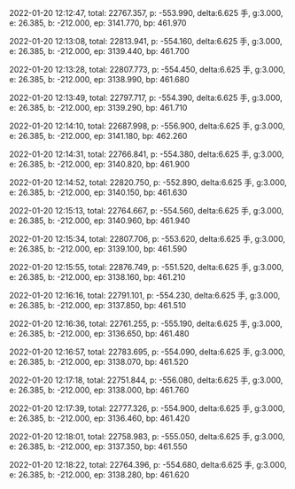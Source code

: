 2022-01-20 12:12:47, total: 22767.357, p: -553.990, delta:6.625 手, g:3.000, e: 26.385, b: -212.000, ep: 3141.770, bp: 461.970

2022-01-20 12:13:08, total: 22813.941, p: -554.160, delta:6.625 手, g:3.000, e: 26.385, b: -212.000, ep: 3139.440, bp: 461.700

2022-01-20 12:13:28, total: 22807.773, p: -554.450, delta:6.625 手, g:3.000, e: 26.385, b: -212.000, ep: 3138.990, bp: 461.680

2022-01-20 12:13:49, total: 22797.717, p: -554.390, delta:6.625 手, g:3.000, e: 26.385, b: -212.000, ep: 3139.290, bp: 461.710

2022-01-20 12:14:10, total: 22687.998, p: -556.900, delta:6.625 手, g:3.000, e: 26.385, b: -212.000, ep: 3141.180, bp: 462.260

2022-01-20 12:14:31, total: 22766.841, p: -554.380, delta:6.625 手, g:3.000, e: 26.385, b: -212.000, ep: 3140.820, bp: 461.900

2022-01-20 12:14:52, total: 22820.750, p: -552.890, delta:6.625 手, g:3.000, e: 26.385, b: -212.000, ep: 3140.150, bp: 461.630

2022-01-20 12:15:13, total: 22764.667, p: -554.560, delta:6.625 手, g:3.000, e: 26.385, b: -212.000, ep: 3140.960, bp: 461.940

2022-01-20 12:15:34, total: 22807.706, p: -553.620, delta:6.625 手, g:3.000, e: 26.385, b: -212.000, ep: 3139.100, bp: 461.590

2022-01-20 12:15:55, total: 22876.749, p: -551.520, delta:6.625 手, g:3.000, e: 26.385, b: -212.000, ep: 3138.160, bp: 461.210

2022-01-20 12:16:16, total: 22791.101, p: -554.230, delta:6.625 手, g:3.000, e: 26.385, b: -212.000, ep: 3137.850, bp: 461.510

2022-01-20 12:16:36, total: 22761.255, p: -555.190, delta:6.625 手, g:3.000, e: 26.385, b: -212.000, ep: 3136.650, bp: 461.480

2022-01-20 12:16:57, total: 22783.695, p: -554.090, delta:6.625 手, g:3.000, e: 26.385, b: -212.000, ep: 3138.070, bp: 461.520

2022-01-20 12:17:18, total: 22751.844, p: -556.080, delta:6.625 手, g:3.000, e: 26.385, b: -212.000, ep: 3138.000, bp: 461.760

2022-01-20 12:17:39, total: 22777.326, p: -554.900, delta:6.625 手, g:3.000, e: 26.385, b: -212.000, ep: 3136.460, bp: 461.420

2022-01-20 12:18:01, total: 22758.983, p: -555.050, delta:6.625 手, g:3.000, e: 26.385, b: -212.000, ep: 3137.350, bp: 461.550

2022-01-20 12:18:22, total: 22764.396, p: -554.680, delta:6.625 手, g:3.000, e: 26.385, b: -212.000, ep: 3138.280, bp: 461.620